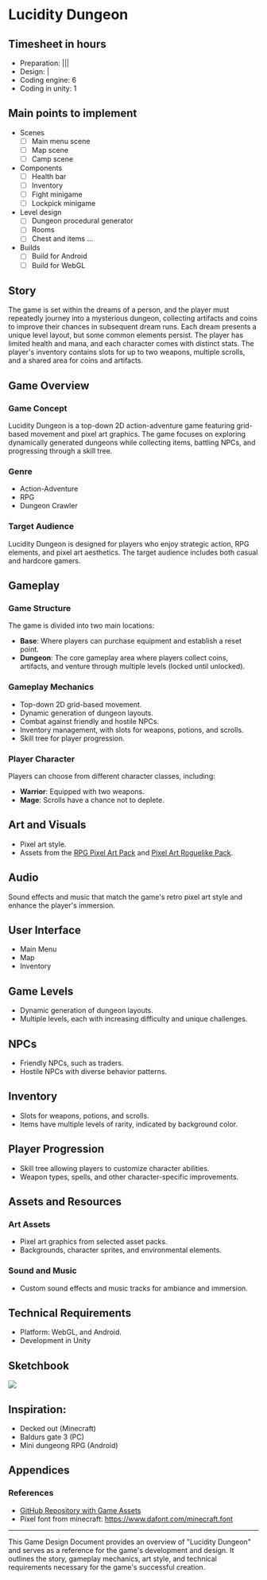 # Lucidity Dungeon
## Timesheet in hours
- Preparation: |||
- Design: |
- Coding engine: 6
- Coding in unity: 1

## Main points to implement
- Scenes
	- [ ] Main menu scene
	- [ ] Map scene
	- [ ] Camp scene
- Components
    - [ ] Health bar 
    - [ ] Inventory
    - [ ] Fight minigame
    - [ ] Lockpick minigame
- Level design
    - [ ] Dungeon procedural generator
    - [ ] Rooms
    - [ ] Chest and items ...
- Builds
    - [ ] Build for Android
    - [ ] Build for WebGL

## Story
The game is set within the dreams of a person, and the player must repeatedly journey into a mysterious dungeon, collecting artifacts and coins to improve their chances in subsequent dream runs. Each dream presents a unique level layout, but some common elements persist. The player has limited health and mana, and each character comes with distinct stats. The player's inventory contains slots for up to two weapons, multiple scrolls, and a shared area for coins and artifacts.

## Game Overview
### Game Concept
Lucidity Dungeon is a top-down 2D action-adventure game featuring grid-based movement and pixel art graphics. The game focuses on exploring dynamically generated dungeons while collecting items, battling NPCs, and progressing through a skill tree.

### Genre
- Action-Adventure
- RPG
- Dungeon Crawler

### Target Audience
Lucidity Dungeon is designed for players who enjoy strategic action, RPG elements, and pixel art aesthetics. The target audience includes both casual and hardcore gamers.

## Gameplay
### Game Structure
The game is divided into two main locations:
- **Base**: Where players can purchase equipment and establish a reset point.
- **Dungeon**: The core gameplay area where players collect coins, artifacts, and venture through multiple levels (locked until unlocked).

### Gameplay Mechanics
- Top-down 2D grid-based movement.
- Dynamic generation of dungeon layouts.
- Combat against friendly and hostile NPCs.
- Inventory management, with slots for weapons, potions, and scrolls.
- Skill tree for player progression.

### Player Character
Players can choose from different character classes, including:
- **Warrior**: Equipped with two weapons.
- **Mage**: Scrolls have a chance not to deplete.

## Art and Visuals
- Pixel art style.
- Assets from the [RPG Pixel Art Pack](https://assetstore.unity.com/packages/2d/gui/icons/rpg-pixel-art-pack-254546) and [Pixel Art Roguelike Pack](https://assetstore.unity.com/packages/2d/environments/pixel-art-roguelike-pack-217434).

## Audio
Sound effects and music that match the game's retro pixel art style and enhance the player's immersion.

## User Interface
- Main Menu
- Map
- Inventory

## Game Levels
- Dynamic generation of dungeon layouts.
- Multiple levels, each with increasing difficulty and unique challenges.

## NPCs
- Friendly NPCs, such as traders.
- Hostile NPCs with diverse behavior patterns.

##  Inventory
- Slots for weapons, potions, and scrolls.
- Items have multiple levels of rarity, indicated by background color.

##  Player Progression
- Skill tree allowing players to customize character abilities.
- Weapon types, spells, and other character-specific improvements.

##  Assets and Resources
### Art Assets
- Pixel art graphics from selected asset packs.
- Backgrounds, character sprites, and environmental elements.

### Sound and Music
- Custom sound effects and music tracks for ambiance and immersion.

##  Technical Requirements
- Platform: WebGL, and Android.
- Development in Unity

## Sketchbook
![](./sketchbook.png)

## Inspiration:
- Decked out (Minecraft)
- Baldurs gate 3 (PC)
- Mini dungeong RPG (Android)


##  Appendices
### References
- [GitHub Repository with Game Assets](https://github.com/EbrithilNogare/LucidityDungeon/assets/22661032/050a272b-d1cb-4be2-8396-9d63ac8a1b41)
- Pixel font from minecraft: https://www.dafont.com/minecraft.font
---

This Game Design Document provides an overview of "Lucidity Dungeon" and serves as a reference for the game's development and design. It outlines the story, gameplay mechanics, art style, and technical requirements necessary for the game's successful creation.
